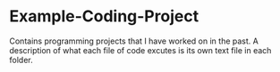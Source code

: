 # Example-Coding-Project
Contains programming projects that I have worked on in the past. A description of what each file of code excutes is its own text file in each folder.

